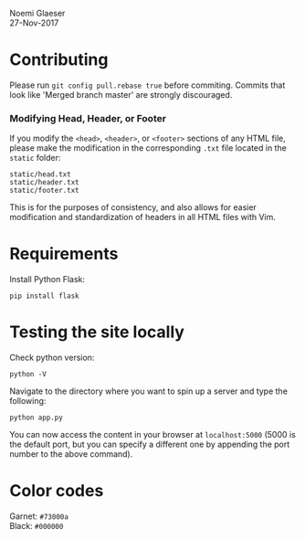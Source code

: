 Noemi Glaeser  
27-Nov-2017

# Contributing
Please run `git config pull.rebase true` before commiting.
Commits that look like 'Merged branch master' are strongly discouraged.

### Modifying Head, Header, or Footer
If you modify the `<head>`, `<header>`, or `<footer>` sections of any HTML file, please make the modification in the corresponding `.txt` file located in the `static` folder:
```
static/head.txt
static/header.txt
static/footer.txt
```
This is for the purposes of consistency, and also allows for easier modification and standardization of headers in all HTML files with Vim.

# Requirements
Install Python Flask:
```
pip install flask
```

# Testing the site locally
Check python version:
```
python -V
```

Navigate to the directory where you want to spin up a server and type the following:
```
python app.py
```

You can now access the content in your browser at `localhost:5000` (5000 is the default port, but you can specify a different one by appending the port number to the above command). 

# Color codes
Garnet: `#73000a`  
Black: `#000000`
